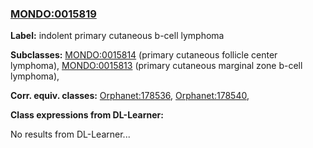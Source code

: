 
### [MONDO:0015819](http://purl.obolibrary.org/obo/MONDO_0015819)
**Label:** indolent primary cutaneous b-cell lymphoma

**Subclasses:** [MONDO:0015814](http://purl.obolibrary.org/obo/MONDO_0015814) (primary cutaneous follicle center lymphoma), [MONDO:0015813](http://purl.obolibrary.org/obo/MONDO_0015813) (primary cutaneous marginal zone b-cell lymphoma), 

**Corr. equiv. classes:** [Orphanet:178536](http://www.orpha.net/ORDO/Orphanet_178536), [Orphanet:178540](http://www.orpha.net/ORDO/Orphanet_178540), 

**Class expressions from DL-Learner:**

No results from DL-Learner...




